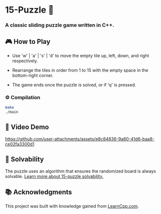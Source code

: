 # 15-Puzzle 🧩

### A classic sliding puzzle game written in **C++**.

## 🎮 How to Play
- Use 'w' | 'a' | 's' | 'd'  to move the empty tile up, left, down, and right respectively.

- Rearrange the tiles in order from 1 to 15 with the empty space in the bottom-right corner.

- The game ends once the puzzle is solved, or if 'q' is pressed.

### ⚙️ Compilation

```bash
make
./main
```

## 🎥 Video Demo
https://github.com/user-attachments/assets/e8c84836-9a60-41d6-baa8-ce02fa3300d1

## 🧠 Solvability
The puzzle uses an algorithm that ensures the randomized board is always solvable. [Learn more about 15-puzzle solvability.](https://www.geeksforgeeks.org/check-instance-15-puzzle-solvable/)

## 📚 Acknowledgments
This project was built with knowledge gained from [LearnCpp.com](https://www.learncpp.com).
